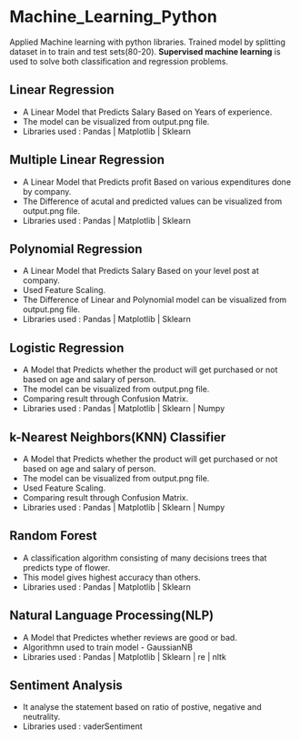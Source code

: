 # Machine_Learning_Python
Applied Machine learning with python libraries.
Trained model by splitting dataset in to train and test sets(80-20).
**Supervised machine learning** is used to solve both classification and regression problems.

## Linear Regression
- A Linear Model that Predicts Salary Based on Years of experience.
- The model can be visualized from output.png file.
- Libraries used : Pandas | Matplotlib | Sklearn

## Multiple Linear Regression
- A Linear Model that Predicts profit Based on various expenditures done by company.
- The Difference of acutal and predicted values can be visualized from output.png file.
- Libraries used : Pandas | Matplotlib | Sklearn

## Polynomial Regression
- A Linear Model that Predicts Salary Based on your level post at company.
- Used Feature Scaling.
- The Difference of Linear and Polynomial model can be visualized from output.png file.
- Libraries used : Pandas | Matplotlib | Sklearn

## Logistic Regression
- A Model that Predicts whether the product will get purchased or not based on age and salary of person.
- The model can be visualized from output.png file.
- Comparing result through Confusion Matrix.
- Libraries used : Pandas | Matplotlib | Sklearn | Numpy

## k-Nearest Neighbors(KNN) Classifier
- A Model that Predicts whether the product will get purchased or not based on age and salary of person.
- The model can be visualized from output.png file.
- Used Feature Scaling.
- Comparing result through Confusion Matrix.
- Libraries used : Pandas | Matplotlib | Sklearn | Numpy

## Random Forest
- A classification algorithm consisting of many decisions trees that predicts type of flower.
- This model gives highest accuracy than others.
- Libraries used : Pandas | Matplotlib | Sklearn

## Natural Language Processing(NLP)
- A Model that Predictes whether reviews are good or bad.
- Algorithmn used to train model - GaussianNB
- Libraries used : Pandas | Matplotlib | Sklearn | re | nltk

## Sentiment Analysis
- It analyse the statement based on ratio of postive, negative and neutrality.
- Libraries used : vaderSentiment
